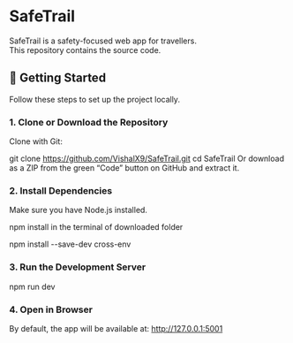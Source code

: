 # SafeTrail  

SafeTrail is a  safety-focused web app for travellers.  
This repository contains the source code.

## 🚀 Getting Started  

Follow these steps to set up the project locally.

### 1. Clone or Download the Repository  

Clone with Git:

git clone https://github.com/VishalX9/SafeTrail.git
cd SafeTrail
Or download as a ZIP from the green “Code” button on GitHub and extract it.

### 2. Install Dependencies
Make sure you have Node.js installed.

npm install in the terminal of downloaded folder 

npm install --save-dev cross-env


### 3. Run the Development Server

npm run dev

### 4. Open in Browser
By default, the app will be available at: http://127.0.0.1:5001


